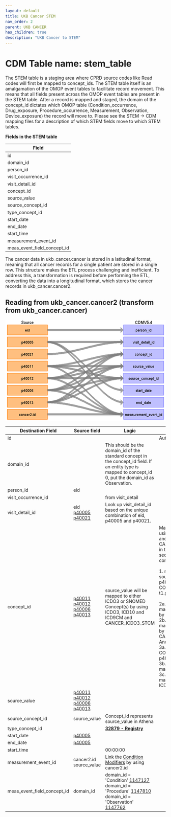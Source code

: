 ```yaml
---
layout: default
title: UKB Cancer STEM
nav_order: 2
parent: UKB CANCER
has_children: true
description: "UKB Cancer to STEM"
---
```


# CDM Table name: stem_table

The STEM table is a staging area where CPRD source codes like Read codes will first be mapped to concept_ids. The STEM table itself is an amalgamation of the OMOP event tables to facilitate record movement. This means that all fields present across the OMOP event tables are present in the STEM table. After a record is mapped and staged, the domain of the concept_id dictates which OMOP table (Condition_occurrence, Drug_exposure, Procedure_occurrence, Measurement, Observation, Device_exposure) the record will move to. Please see the STEM -> CDM mapping files for a description of which STEM fields move to which STEM tables. 

**Fields in the STEM table**

| Field |
| --- |
| id | 
| domain_id |  
| person_id | 
| visit_occurrence_id | 
| visit_detail_id |
| concept_id | 
| source_value |
| source_concept_id |
| type_concept_id | 
| start_date |  
| end_date |  
| start_time | 
| measurement_event_id | 
| meas_event_field_concept_id | 

The cancer data in ukb_cancer.cancer is stored in a latitudinal format, meaning that all cancer records for a single patient are stored in a single row. This structure makes the ETL process challenging and inefficient. To address this, a transformation is required before performing the ETL, converting the data into a longitudinal format, which stores the cancer records in ukb_cancer.cancer2.

## Reading from ukb_cancer.cancer2 (transform from ukb_cancer.cancer)

![](images/ukb_cancer_to_stem.png)

| Destination Field | Source field | Logic | Comment field | 
| --- | --- | --- | --- |
| id | | | Autogenerate| 
| domain_id | | This should be the domain_id of the standard concept in the concept_id field. If an entity type is mapped to concept_id 0, put the domain_id as Observation. |
| person_id | eid |  |  | 
| visit_occurrence_id | | from visit_detail  |  | 
| visit_detail_id | eid<br>[p40005](https://biobank.ndph.ox.ac.uk/ukb/field.cgi?id=40005)<br>[p40021](https://biobank.ndph.ox.ac.uk/ukb/field.cgi?id=40021) | Look up visit_detail_id based on the unique combination of eid, p40005 and p40021.| |
| concept_id | [p40011](https://biobank.ndph.ox.ac.uk/ukb/field.cgi?id=40011)<br>[p40012](https://biobank.ndph.ox.ac.uk/ukb/field.cgi?id=40012)<br>[p40006](https://biobank.ndph.ox.ac.uk/ukb/field.cgi?id=40006)<br>[p40013](https://biobank.ndph.ox.ac.uk/ukb/field.cgi?id=40013) | source_value will be mapped to either ICDO3 or SNOMED Concept(s) by using ICDO3, ICD10 and ICD9CM and CANCER_ICDO3_STCM |Map source_value by using ICDO3, ICD10 and ICD9CM and CANCER_ICDO3_STCM in the follwoing sequence and conditions.<br><br>1. map the source_value: p40011/p40012-COALESCE(p40006, t1.p40013) by ICDO3.<br><br>2a. If it does not match, map p40011/p40012 by ICDO3.<br>2b. If it does not match, map p40011/p40012 by CANCER_ICDO3_STCM.<br>And step 3:<br>3a. map COALESCE(p40006, p40013) by ICDO3<br>3b. If it does not match, map p40006 by ICD10<br>3c. If it does not match, map p40013 by ICD9CM|
| source_value | [p40011](https://biobank.ndph.ox.ac.uk/ukb/field.cgi?id=40011)<br>[p40012](https://biobank.ndph.ox.ac.uk/ukb/field.cgi?id=40012)<br>[p40006](https://biobank.ndph.ox.ac.uk/ukb/field.cgi?id=40006)<br>[p40013](https://biobank.ndph.ox.ac.uk/ukb/field.cgi?id=40013) | |
| source_concept_id | source_value | Concept_id represents source_value in Athena |
| type_concept_id | | [****32879 - Registry****](https://athena.ohdsi.org/search-terms/terms/32879) |
| start_date | [p40005](https://biobank.ndph.ox.ac.uk/ukb/field.cgi?id=40005) | |
| end_date | [p40005](https://biobank.ndph.ox.ac.uk/ukb/field.cgi?id=40005) | |
| start_time | | 00:00:00 |
| measurement_event_id | cancer2.id<br>source_value |  Link the [Condition Modifiers](https://ohdsi.github.io/OncologyWG/conventions.html#:~:text=Overview%20of%20Condition%20Modifiers&text=What%20we%20are%20calling%20'Condition,using%20the%20Cancer%20Modifier%20vocabulary) by using cancer2.id | | 
| meas_event_field_concept_id | domain_id | domain_id = 'Condition' [1147127](https://athena.ohdsi.org/search-terms/terms/1147127)<br>domain_id = 'Procedure' [1147810](https://athena.ohdsi.org/search-terms/terms/1147810)<br>domain_id = 'Observation' [1147762](https://athena.ohdsi.org/search-terms/terms/1147762) | | 